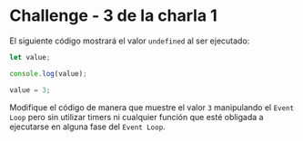 # Challenge - 3 de la charla 1

El siguiente código mostrará el valor `undefined` al ser ejecutado:

```js
let value;

console.log(value);

value = 3;
```

Modifique el código de manera que muestre el valor `3` manipulando el `Event Loop` pero sin utilizar timers ni cualquier función que esté obligada a ejecutarse en alguna fase del `Event Loop`.
